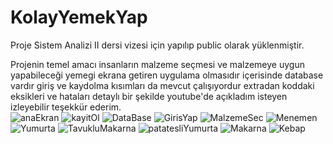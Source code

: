 # KolayYemekYap 

Proje Sistem Analizi II dersi vizesi için yapılıp public olarak yüklenmiştir.

Projenin temel amacı insanların malzeme seçmesi ve malzemeye uygun yapabileceği yemegi ekrana getiren uygulama olmasıdır içerisinde database vardır giriş ve kaydolma kısımları da mevcut çalışıyordur extradan koddaki eksikleri ve hataları detaylı bir şekilde youtube'de açıkladım isteyen izleyebilir teşekkür ederim.           
![anaEkran](https://user-images.githubusercontent.com/95114297/234303704-f9ae8b12-d0e8-4a91-9059-a0be6cd16473.jpeg)
![kayitOl](https://user-images.githubusercontent.com/95114297/234303777-73e03e5b-8caa-49ac-a0b2-bece02c7f049.jpeg)
![DataBase](https://user-images.githubusercontent.com/95114297/234303784-a6526bb8-25b5-4065-a6fe-a9f90ca0ab93.jpeg)
![GirisYap](https://user-images.githubusercontent.com/95114297/234303789-aa9f6ae8-88ee-4864-a64e-eb5d1c331b3f.jpeg)
![MalzemeSec](https://user-images.githubusercontent.com/95114297/234303799-928c0b15-485a-4719-a80c-f46e39985bc7.jpeg)
![Menemen](https://user-images.githubusercontent.com/95114297/234303809-367949bf-0533-48f6-96eb-d7d99b0abf17.jpeg)
![Yumurta](https://user-images.githubusercontent.com/95114297/234303815-cbdb73e6-1500-40e9-9ca8-13861548da57.jpeg)
![TavukluMakarna](https://user-images.githubusercontent.com/95114297/234303821-02b4de6c-82c9-4802-b500-b94b49b0309a.jpeg)
![patatesliYumurta](https://user-images.githubusercontent.com/95114297/234303828-3ffc736a-93d9-4468-84d2-164ab06415fa.jpeg)
![Makarna](https://user-images.githubusercontent.com/95114297/234303837-4ec1eaa8-ad11-4b07-afc8-63fa1991575e.jpeg)
![Kebap](https://user-images.githubusercontent.com/95114297/234303843-5279ff0a-45c6-4171-b27e-1220b1fd916a.jpeg)
